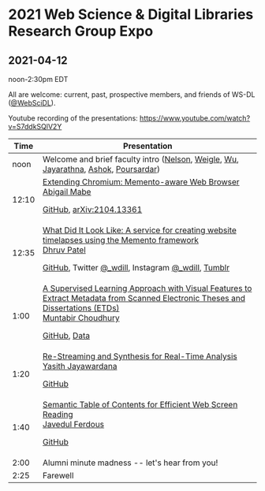 # 2021 Web Science &amp; Digital Libraries Research Group Expo
## 2021-04-12

noon-2:30pm EDT

All are welcome: current, past, prospective members, and friends of WS-DL ([@WebSciDL](https://twitter.com/WebSciDL)).

Youtube recording of the presentations: https://www.youtube.com/watch?v=S7ddkSQlV2Y

| Time  | Presentation |
| --- | --- |
| noon  | Welcome and brief faculty intro ([Nelson](https://twitter.com/phonedude_mln), [Weigle](https://twitter.com/weiglemc), [Wu](https://twitter.com/fanchyna), [Jayarathna](https://twitter.com/openmaze), [Ashok](https://twitter.com/VikasGAshok1), [Poursardar](https://twitter.com/Faryane))  |
| 12:10  | [Extending Chromium: Memento-aware Web Browser](https://docs.google.com/presentation/d/1YAQl_1sPH25ZdAiEPhE5cqj8zMomLBKDQWzPS5Avw5s/edit) <br>[Abigail Mabe](https://twitter.com/abigail_mabe) <p> [GitHub](https://github.com/oduwsdl/Memento-aware-Browser), [arXiv:2104.13361](https://arxiv.org/abs/2104.13361) |
| 12:35 | [What Did It Look Like: A service for creating website timelapses using the Memento framework](https://docs.google.com/presentation/d/1xoSkL_lYivGuPrDyoYIkViUCF2Qa0F520U4uDmxc9Z4/edit) <br> [Dhruv Patel](https://twitter.com/dhruv_282) <p> [GitHub](https://github.com/oduwsdl/wdill/), Twitter [@_wdill](https://twitter.com/_wdill), Instagram [@_wdill](https://www.instagram.com/_wdill/), [Tumblr](https://whatdiditlooklike.mementoweb.org/) |
| 1:00 | [A Supervised Learning Approach with Visual Features to Extract Metadata from Scanned Electronic Theses and Dissertations (ETDs)](https://docs.google.com/presentation/d/15WnVNLgtGiipEsaYhD_ICy4fe4D1YkYmuY4yj4LQ8zk/edit) <br> [Muntabir Choudhury](https://twitter.com/TasinChoudhury) <p> [GitHub](https://github.com/lamps-lab/ETDMiner/tree/master/etd_crf), [Data](https://drive.google.com/drive/folders/1y6cADt2JJvNA10wnmlGBeMBJJrrBo6RV) |
| 1:20 | [Re-Streaming and Synthesis for Real-Time Analysis](https://docs.google.com/presentation/d/1Wsl1wp0dlaW3qrbVTn1NF2DBS2OBeSJHeftO34Ahejk/edit) <br> [Yasith Jayawardana](https://twitter.com/yasithmilinda) <p> [GitHub](https://github.com/nirdslab/streaminghub-dfs) |
| 1:40 | [Semantic Table of Contents for Efficient Web Screen Reading](https://docs.google.com/presentation/d/1_lpKj1tgGR1vHUu7OZzZpXud1SfVpYJKH67K-2Yr_tA/edit) <br> [Javedul Ferdous](https://twitter.com/jaf_ferdous) <p> [GitHub](https://github.com/javedulferdous/sTag) |
| 2:00 | Alumni minute madness -- let's hear from you! |
| 2:25 | Farewell | 







